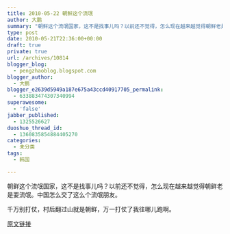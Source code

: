 ```yaml
---
title: 2010-05-22 朝鲜这个流氓
author: 大鹏
summary: "朝鲜这个流氓国家，这不是找事儿吗？以前还不觉得，怎么现在越来越觉得朝鲜老是耍流氓。中国怎么交了这么个流氓朋友。"
type: post
date: 2010-05-21T22:36:00+00:00
draft: true
private: true
url: /archives/10814
blogger_blog:
  - pengzhaoblog.blogspot.com
blogger_author:
  - 大鹏
blogger_e2639d5949a187e675a43ccd40917705_permalink:
  - 633883474307340994
superawesome:
  - 'false'
jabber_published:
  - 1325526627
duoshuo_thread_id:
  - 1360835854884405270
categories:
  - 未分类
tags:
  - 韩国

---
```

朝鲜这个流氓国家，这不是找事儿吗？以前还不觉得，怎么现在越来越觉得朝鲜老是耍流氓。中国怎么交了这么个流氓朋友。

千万别打仗，村后翻过山就是朝鲜，万一打仗了我往哪儿跑啊。

[原文链接](http://dapengde.com/archives/10814)

